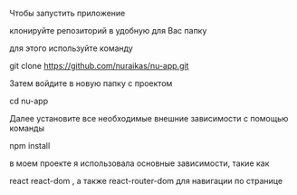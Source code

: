 Чтобы запустить приложение

клонируйте репозиторий в удобную для Вас папку

для этого используйте команду

git clone https://github.com/nuraikas/nu-app.git

Затем войдите в новую папку с проектом

cd nu-app 

Далее установите все необходимые внешние зависимости с помощью команды

npm install

в моем проекте я использовала основные зависимости, такие как 

react  react-dom , а также react-router-dom для навигации по странице
